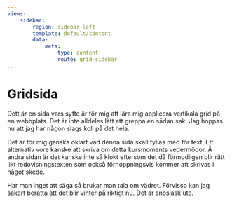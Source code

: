 ```yaml
---
views:
    sidebar:
        region: sidebar-left
        template: default/content
        data:
            meta:
                type: content
                route: grid-sidebar
...
```


Gridsida
====================

Dett är en sida vars syfte är för mig att lära mig applicera vertikala grid på en webbplats. Det är inte alldeles lätt att greppa en sådan sak. Jag hoppas nu att jag har någon slags koll på det hela.

Det är för mig ganska oklart vad denna sida skall fyllas med för text. Ett alternativ vore kanske att skriva om detta kursmoments vedermödor. Å andra sidan är det kanske inte så klokt eftersom det då förmodligen blir rätt likt redovisningstexten som också förhoppningsvis kommer att skrivas i något skede.

Har man inget att säga så brukar man tala om vädret. Förvisso kan jag säkert berätta att det blir vinter på riktigt nu. Det är snöslask ute.
